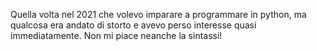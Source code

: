 Quella volta nel 2021 che volevo imparare a programmare in python, ma qualcosa era andato di storto e avevo perso interesse quasi immediatamente. Non mi piace neanche la sintassi!